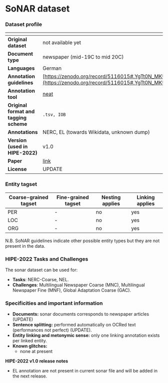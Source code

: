 # SoNAR dataset

### Dataset profile

| <!-- -->    | <!-- -->    |
|-------------|-------------|
| **Original dataset**    | not available yet  |
| **Document type**       | newspaper (mid-19C to mid 20C) |
| **Languages**           | German |
| **Annotation guidelines** |[https://zenodo.org/record/5116015#.YgTt0N_MKUk](https://zenodo.org/record/5116015#.YgTt0N_MKUk)  |
| **Annotation tool**     | [neat](https://github.com/qurator-spk/neat/blob/master/README.md#22-data-format) |
| **Original format and tagging scheme** |`.tsv, IOB` |
| **Annotations**          | NERC, EL (towards Wikidata, unknown dump) |
| **Version (used in HIPE-2022)**   | v1.0 |
| **Paper**               |[link](https://doi.org/10.1515/9783110691597-012)  |
| **License** | UPDATE |


### Entity tagset 

| Coarse-grained tagset | Fine-grained tagset | Nesting applies | Linking applies | 
| ------| ------------| --------| --------|
|PER    | -  | no     | yes     |
|LOC    | -           | no     | yes     |
|ORG    | -           | no     | yes     |

N.B. SoNAR guidelines indicate other possible entity types but they are not present in the data.

### HIPE-2022 Tasks and Challenges

The sonar dataset can be used for:    

- **Tasks**: NERC-Coarse,  NEL.
- **Challenges**: Multilingual Newspaper Coarse (MNC), Multilingual Newspaper Fine (MNF), Global Adaptation Coarse (GAC).


### Specificities and important information

- **Documents:** sonar documents corresponds to newspaper articles (UPDATE)
- **Sentence splitting:** performed automatically on OCRed text (performances not perfect) (UPDATE).
- **Entity linking and metonymic sense:** only one linking annotation exists per linked entity. 
- **Known glitches:**
	 - none at present

**HIPE-2022 v1.0 release notes**

- EL annotation are not present in current sonar file and will be added in the next release.